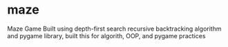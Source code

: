 # maze
Maze Game
Built using depth-first search recursive backtracking algorithm and pygame library, 
built this for algorith, OOP, and pygame practices
